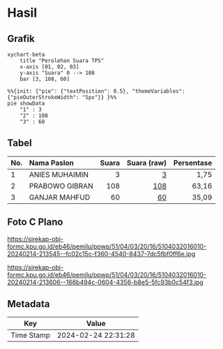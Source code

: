# Hasil

## Grafik

```mermaid
xychart-beta
    title "Perolehan Suara TPS"
    x-axis [01, 02, 03]
    y-axis "Suara" 0 --> 108
    bar [3, 108, 60]
```

```mermaid
%%{init: {"pie": {"textPosition": 0.5}, "themeVariables": {"pieOuterStrokeWidth": "5px"}} }%%
pie showData
    "1" : 3
    "2" : 108
    "3" : 60
```

## Tabel

| No. | Nama Paslon    | Suara | Suara (raw) | Persentase |
|:--- |:-------------- | -----:| -----------:| ----------:|
| 1   | ANIES MUHAIMIN | 3     | [3][p-1]    | 1,75       |
| 2   | PRABOWO GIBRAN | 108   | [108][p-2]  | 63,16      |
| 3   | GANJAR MAHFUD  | 60    | [60][p-3]   | 35,09      |


[p-1]: https://github.com/gigit-pemilu/pemilu-2024-51-bali/blob/main/pilpres/hitung-suara/sub/51-bali/sub/04-gianyar/sub/03-gianyar/sub/2016-sumita/sub/010-tps/sub/paslon-1.txt
[p-2]: https://github.com/gigit-pemilu/pemilu-2024-51-bali/blob/main/pilpres/hitung-suara/sub/51-bali/sub/04-gianyar/sub/03-gianyar/sub/2016-sumita/sub/010-tps/sub/paslon-2.txt
[p-3]: https://github.com/gigit-pemilu/pemilu-2024-51-bali/blob/main/pilpres/hitung-suara/sub/51-bali/sub/04-gianyar/sub/03-gianyar/sub/2016-sumita/sub/010-tps/sub/paslon-3.txt

## Foto C Plano

https://sirekap-obj-formc.kpu.go.id/eb46/pemilu/ppwp/51/04/03/20/16/5104032016010-20240214-213545--fc02c15c-f360-4540-8437-7dc5fbf0ff6e.jpg

https://sirekap-obj-formc.kpu.go.id/eb46/pemilu/ppwp/51/04/03/20/16/5104032016010-20240214-213606--166b494c-0604-4356-b8e5-5fc93b0c54f3.jpg


## Metadata

| Key        | Value               |
| ---------- | ------------------- |
| Time Stamp | 2024-02-24 22:31:28 |



